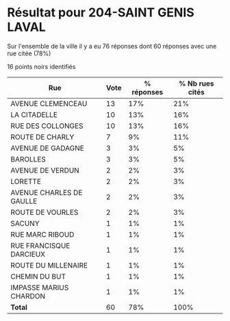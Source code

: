 # Résultat pour 204-SAINT GENIS LAVAL

Sur l'ensemble de la ville il y a eu 76 réponses dont 60 réponses avec une rue citée (78%)

16 points noirs identifiés

| Rue | Vote | % réponses | % Nb rues cités|
|-----|------|------------|----------------|
| AVENUE CLEMENCEAU | 13 | 17% | 21%|
| LA CITADELLE | 10 | 13% | 16%|
| RUE DES COLLONGES | 10 | 13% | 16%|
| ROUTE DE CHARLY | 7 | 9% | 11%|
| AVENUE DE GADAGNE | 3 | 3% | 5%|
| BAROLLES | 3 | 3% | 5%|
| AVENUE DE VERDUN | 2 | 2% | 3%|
| LORETTE | 2 | 2% | 3%|
| AVENUE CHARLES DE GAULLE | 2 | 2% | 3%|
| ROUTE DE VOURLES | 2 | 2% | 3%|
| SACUNY | 1 | 1% | 1%|
| RUE MARC RIBOUD | 1 | 1% | 1%|
| RUE FRANCISQUE DARCIEUX | 1 | 1% | 1%|
| ROUTE DU MILLENAIRE | 1 | 1% | 1%|
| CHEMIN DU BUT | 1 | 1% | 1%|
| IMPASSE MARIUS CHARDON | 1 | 1% | 1%|
| **Total** | 60 | 78% | 100%|
